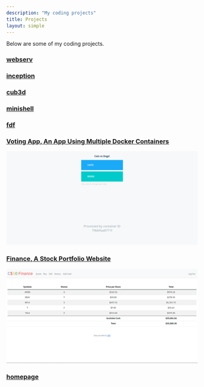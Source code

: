 ```yaml
---
description: "My coding projects"
title: Projects
layout: simple
---
```


Below are some of my coding projects. 


### [webserv](https://github.com/jdagz28/webserv)
### [inception](https://github.com/jdagz28/inception)
### [cub3d](https://github.com/jdagz28/cub3D)
### [minishell](https://github.com/jdagz28/Minishell)
### [fdf](https://github.com/jdagz28/fdf)

### [Voting App, An App Using Multiple Docker Containers](/projects/voting-app.md)
<img src="https://raw.githubusercontent.com/jdagz28/voting-app/main/images/vote.png" alt="Sample Project 1">

### [Finance, A Stock Portfolio Website](/projects/finance.md)
<img src="https://raw.githubusercontent.com/jdagz28/finance/main/images/index.png" alt="Finance">

### [homepage](https://github.com/jdagz28/homepage)
